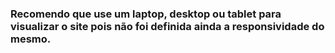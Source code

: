 ### Recomendo que use um laptop, desktop ou tablet para visualizar o site pois não foi definida ainda a responsividade do mesmo.
